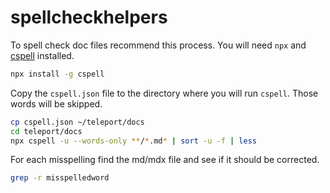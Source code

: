 # spellcheckhelpers

To spell check doc files recommend this process.  You will need `npx` and [cspell](https://www.npmjs.com/package/cspell) installed.


```bash
npx install -g cspell
```


Copy the `cspell.json` file to the directory where you will run `cspell`.  Those words will be skipped.
```bash
cp cspell.json ~/teleport/docs
cd teleport/docs
npx cspell -u --words-only **/*.md* | sort -u -f | less
```

For each misspelling find the md/mdx file and see if it should be corrected.

```bash
grep -r misspelledword
```
